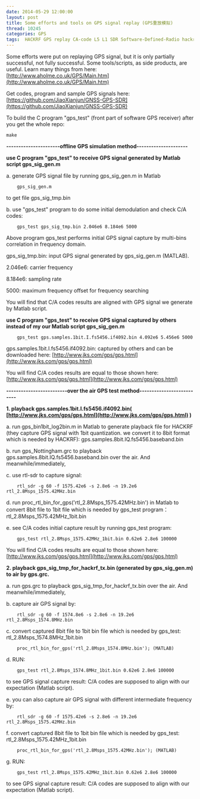 ```yaml
---
date: 2014-05-29 12:00:00
layout: post
title: Some efforts and tools on GPS signal replay (GPS重放模拟)
thread: 10245
categories: GPS
tags:  HACKRF GPS replay CA-code L5 L1 SDR Software-Defined-Radio hackrf_transfer rtl-sdr rtl2832
---
```


Some efforts were put on replaying GPS signal, but it is only partially successful, not fully successful. Some tools/scripts, as side products, are useful. Learn many things from here: [http://www.aholme.co.uk/GPS/Main.htm](http://www.aholme.co.uk/GPS/Main.htm)

Get codes, program and sample GPS signals here: [https://github.com/JiaoXianjun/GNSS-GPS-SDR](https://github.com/JiaoXianjun/GNSS-GPS-SDR)

To build the C program "gps_test" (front part of software GPS receiver) after you get the whole repo:

    make

**----------------------offline GPS simulation method---------------------**

**use C program "gps_test" to receive GPS signal generated by Matlab script gps_sig_gen.m**

a. generate GPS signal file by running gps_sig_gen.m in Matlab

        gps_sig_gen.m

to get file gps_sig_tmp.bin

b. use "gps_test" program to do some initial demodulation and check C/A codes:

        gps_test gps_sig_tmp.bin 2.046e6 8.184e6 5000

Above program gps_test performs initial GPS signal capture by multi-bins correlation in frequency domain.

gps_sig_tmp.bin: input GPS signal generated by gps_sig_gen.m (MATLAB).

2.046e6: carrier frequency

8.184e6: sampling rate

5000: maximum frequency offset for frequency searching

You will find that C/A codes results are aligned with GPS signal we generate by Matlab script.

**use C program "gps_test" to receive GPS signal captured by others instead of my our Matlab script gps_sig_gen.m**

        gps_test gps.samples.1bit.I.fs5456.if4092.bin 4.092e6 5.456e6 5000

gps.samples.1bit.I.fs5456.if4092.bin: captured by others and can be downloaded here: [http://www.jks.com/gps/gps.html](http://www.jks.com/gps/gps.html)

You will find C/A codes results are equal to those shown here: [http://www.jks.com/gps/gps.html](http://www.jks.com/gps/gps.html)

**-------------------------over the air GPS test method--------------------------**

**1. playback gps.samples.1bit.I.fs5456.if4092.bin( [http://www.jks.com/gps/gps.html](http://www.jks.com/gps/gps.html) )**

a. run gps_bin1bit_log2bin.m in Matlab to generate playback file for HACKRF (they capture GPS signal with 1bit quantization. we convert it to 8bit format which is needed by HACKRF): gps.samples.8bit.IQ.fs5456.baseband.bin

b. run gps_Nottingham.grc to playback gps.samples.8bit.IQ.fs5456.baseband.bin over the air. And meanwhile/immediately, 

c. use rtl-sdr to capture signal: 

        rtl_sdr -g 60 -f 1575.42e6 -s 2.8e6 -n 19.2e6 rtl_2.8Msps_1575.42MHz.bin

d. run proc_rtl_bin_for_gps('rtl_2.8Msps_1575.42MHz.bin') in Matlab to convert 8bit file to 1bit file which is needed by gps_test program：rtl_2.8Msps_1575.42MHz_1bit.bin

e. see C/A codes initial capture result by running gps_test program:

        gps_test rtl_2.8Msps_1575.42MHz_1bit.bin 0.62e6 2.8e6 100000

You will find C/A codes results are equal to those shown here: [http://www.jks.com/gps/gps.html](http://www.jks.com/gps/gps.html)

**2. playback gps_sig_tmp_for_hackrf_tx.bin (generated by gps_sig_gen.m) to air by gps.grc.**

a. run gps.grc to playback gps_sig_tmp_for_hackrf_tx.bin over the air. And meanwhile/immediately, 

b. capture air GPS signal by:

        rtl_sdr -g 60 -f 1574.8e6 -s 2.8e6 -n 19.2e6 rtl_2.8Msps_1574.8MHz.bin

c. convert captured 8bit file to 1bit bin file which is needed by gps_test: rtl_2.8Msps_1574.8MHz_1bit.bin

        proc_rtl_bin_for_gps('rtl_2.8Msps_1574.8MHz.bin'); (MATLAB)

d. RUN: 

        gps_test rtl_2.8Msps_1574.8MHz_1bit.bin 0.62e6 2.8e6 100000

to see GPS signal capture result: C/A codes are supposed to align with our expectation (Matlab script).

e. you can also capture air GPS signal with different intermediate frequency by:

        rtl_sdr -g 60 -f 1575.42e6 -s 2.8e6 -n 19.2e6 rtl_2.8Msps_1575.42MHz.bin

f. convert captured 8bit file to 1bit bin file which is needed by gps_test: rtl_2.8Msps_1575.42MHz_1bit.bin

        proc_rtl_bin_for_gps('rtl_2.8Msps_1575.42MHz.bin'); (MATLAB)

g. RUN: 

        gps_test rtl_2.8Msps_1575.42MHz_1bit.bin 0.62e6 2.8e6 100000
    
to see GPS signal capture result: C/A codes are supposed to align with our expectation (Matlab script).
